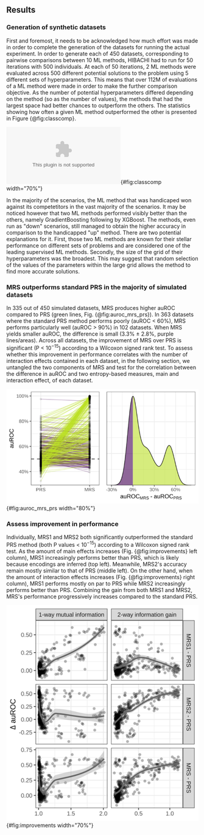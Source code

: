 ## Results

### Generation of synthetic datasets

First and foremost, it needs to be acknowledged how much effort was made in order to complete the generation of the datasets for running the actual experiment. In order to generate each of 450 datasets, corresponding to pairwise comparisons between 10 ML methods, HIBACHI had to run for 50 iterations with 500 individuals. At each of 50 iterations, 2 ML methods were evaluated across 500 different potential solutions to the problem using 5 different sets of hyperparameters. This means that over 112M of evaluations of a ML method were made in order to make the further comparison objective. As the number of potential hyperparameters differed depending on the method (so as the number of values), the methods that had the largest space had better chances to outperform the others. The statistics showing how often a given ML method outperformed the other is presented in Figure {@fig:classcomp}.

![The frequency of "up" ML method outperforming "down" method (ideally all the chart should be red)](images/class_comp.eps){#fig:classcomp width="70%"}


In the majority of the scenarios, the ML method that was handicaped won against its competetitors in the vast majority of the scenarios. It may be noticed however that two ML methods performed visibly better than the others, namely GradientBoosting following by XGBoost. The methods, even run as "down" scenarios, still managed to obtain the higher accuracy in comparison to the handicapped "up" method. There are two potential explanations for it. First, those two ML methods are known for their stellar performance on different sets of problems and are considered one of the leading supervised ML methods. Secondly, the size of the grid of their hyperparameters was the broadest. This may suggest that random selection of the values of the parameters within the large grid allows the method to find more accurate solutions.



### MRS outperforms standard PRS in the majority of simulated datasets

In 335 out of 450 simulated datasets, MRS produces higher auROC compared to PRS (green lines, Fig. {@fig:auroc_mrs_prs}).
In 363 datasets where the standard PRS method performs poorly (auROC < 60%), MRS performs particularly well (auROC > 90%) in 102 datasets.
When MRS yields smaller auROC, the difference is small (3.3% ± 2.8%, purple lines/areas).
Across all datasets, the improvement of MRS over PRS is significant (P < $10^{-15}$) according to a Wilcoxon signed rank test.
To assess whether this improvement in performance correlates with the number of interaction effects contained in each dataset, in the following section, we untangled the two components of MRS and test for the correlation between the difference in auROC and two entropy-based measures, main and interaction effect, of each dataset.

![MRS produces improved auROC in the majority (335 green lines) of the 450 simulated datasets (each line represents a dataset). In many datasets, the standard PRS method performs poorly (auROC < 60%) while the new method yields auROC over 90%. This improvement in performance can be seen at the second peak (~50% auROC increase) in the density of the difference between the auROCs from the two methods (right).](images/1_ori_vs_MRS_auROC_.svg){#fig:auroc_mrs_prs width="80%"}

### Assess improvement in performance
Individually, MRS1 and MRS2 both significantly outperformed the standard PRS method (both P values < $10^{-15}$) according to a Wilcoxon signed rank test.
As the amount of main effects increases (Fig. {@fig:improvements} left column), MRS1 increasingly performs better than PRS, which is likely because encodings are inferred (top left).
Meanwhile, MRS2's accuracy remain mostly similar to that of PRS (middle left).
On the other hand, when the amount of interaction effects increases (Fig. {@fig:improvements} right column), MRS1 performs mostly on par to PRS while MRS2 increasingly performs better than PRS.
Combining the gain from both MRS1 and MRS2, MRS's performance progressively increases compared to the standard PRS.

![Combining 1-way (MRS1) and 2-way (MRS2) risk scores, MRS shows increasing outperformance to standard PRS as dataset contains more main and interaction effects.](images/improvements_train_ms.svg){#fig:improvements width="70%"}

